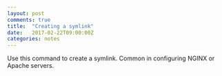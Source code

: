 ```yaml
---
layout: post
comments: true
title:  "Creating a symlink"
date:   2017-02-22T09:00:00Z
categories: notes
---
```


Use this command to create a symlink. Common in configuring NGINX or Apache servers.

<script src="https://gist.github.com/devisscher/dc8c8732be7145c45a376d2774f14baf.js"></script>

